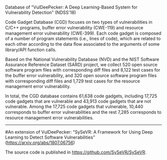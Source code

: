Database of "VulDeePecker: A Deep Learning-Based System for Vulnerability Detection" (NDSS'18)

Code Gadget Database (CGD) focuses on two types of vulnerabilities in C/C++ programs, buﬀer error vulnerability (CWE-119) and resource management error vulnerability (CWE-399).  Each code gadget is composed of a number of program statements (i.e., lines of code), which are related to each other according to the data ﬂow associated to the arguments of some library/API function calls.

Based on the National Vulnerability Database (NVD) and the NIST Software Assurance Reference Dataset (SARD) project, we collect 520 open source software program files with corresponding diff files and 8,122 test cases for the buﬀer error vulnerability, and 320 open source software program files with corresponding diff files and 1,729 test cases for the resource management error vulnerability.

In total, the CGD database contains 61,638 code gadgets, including 17,725 code gadgets that are vulnerable and 43,913 code gadgets that are not vulnerable. Among the 17,725 code gadgets that vulnerable, 10,440 corresponds to buﬀer error vulnerabilities and the rest 7,285 corresponds to resource management error vulnerabilities.

***
#An extension of VulDeePecker: 
“SySeVR: A Framework for Using Deep Learning to Detect Software Vulnerabilities” (https://arxiv.org/abs/1807.06756)

The source code is published in https://github.com/SySeVR/SySeVR. 
